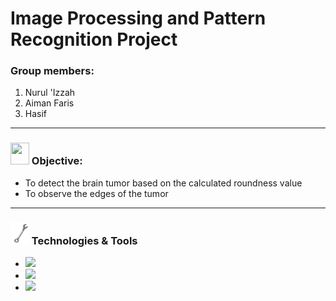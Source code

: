# Image Processing and Pattern Recognition Project

### Group members:
1. Nurul 'Izzah
2. Aiman Faris
3. Hasif

---

### <img src="https://c.tenor.com/ubvX6P6dkhUAAAAi/question-mark.gif" width="30px" height="35px"> Objective:
- To detect the brain tumor based on the calculated roundness value
- To observe the edges of the tumor

---

### <img src="https://raw.githubusercontent.com/farisfs73x/farisfs73x/main/assets/tool.gif" width="30px" height="35px"> Technologies & Tools
- ![](https://img.shields.io/badge/OS-Windows-informational?style=flat&logo=windows&logoColor=white&color=58a6ff)
- ![](https://img.shields.io/badge/IDE-MatLab-informational?style=flat&logo=matlab&logoColor=white&color=58a6ff)
- ![](https://img.shields.io/badge/Code-R-informational?style=flat&logo=r&logoColor=white&color=58a6ff)